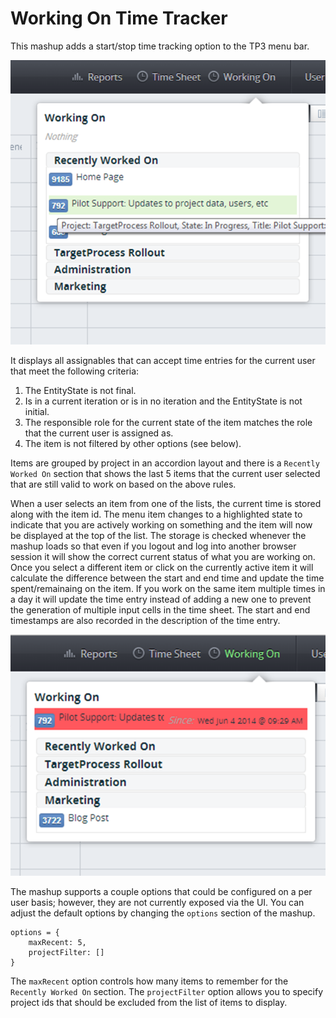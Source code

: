 Working On Time Tracker
============================

This mashup adds a start/stop time tracking option to the TP3 menu bar. 

![Working On Time Tracker](https://github.com/TargetProcess/User-Contributed-Mashups/raw/master/WorkingOnTimeTracker/wo-inactive.png)

It displays all assignables that can accept time entries for the current user that meet the following criteria:

1. The EntityState is not final.
2. Is in a current iteration or is in no iteration and the EntityState is not initial.
3. The responsible role for the current state of the item matches the role that the current user is assigned as.
4. The item is not filtered by other options (see below).

Items are grouped by project in an accordion layout and there is a ```Recently Worked On``` section that shows the last 5 items that the current user selected that are still valid to work on based on the above rules.

When a user selects an item from one of the lists, the current time is stored along with the item id. The menu item changes to a highlighted state to indicate that you are actively working on something and the item will now be displayed at the top of the list. The storage is checked whenever the mashup loads so that even if you logout and log into another browser session it will show the correct current status of what you are working on. Once you select a different item or click on the currently active item it will calculate the difference between the start and end time and update the time spent/remainaing on the item. If you work on the same item multiple times in a day it will update the time entry instead of adding a new one to prevent the generation of multiple input cells in the time sheet. The start and end timestamps are also recorded in the description of the time entry.

![Working On Time Tracker Active](https://github.com/TargetProcess/User-Contributed-Mashups/raw/master/WorkingOnTimeTracker/wo-active.png)

The mashup supports a couple options that could be configured on a per user basis; however, they are not currently exposed via the UI. You can adjust the default options by changing the ```options``` section of the mashup.

```
options = {
    maxRecent: 5,
    projectFilter: []
}
```

The ```maxRecent``` option controls how many items to remember for the ```Recently Worked On``` section. The ```projectFilter``` option allows you to specify project ids that should be excluded from the list of items to display.
